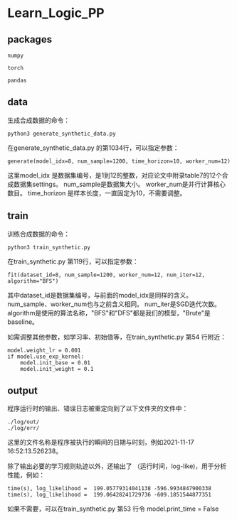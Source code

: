 # Learn_Logic_PP

## packages

```
numpy 

torch

pandas
```

## data 
生成合成数据的命令：
```
python3 generate_synthetic_data.py
```
在generate_synthetic_data.py 的第1034行，可以指定参数：
```
generate(model_idx=8, num_sample=1200, time_horizon=10, worker_num=12)
```
这里model_idx 是数据集编号，是1到12的整数，对应论文中附录table7的12个合成数据集settings。
num_sample是数据集大小。
worker_num是并行计算核心数目。
time_horizon 是样本长度，一直固定为10，不需要调整。
## train

训练合成数据的命令：
```
python3 train_synthetic.py
```
在train_synthetic.py 第119行，可以指定参数：
```
fit(dataset_id=8, num_sample=1200, worker_num=12, num_iter=12, algorithm="BFS")
```
其中dataset_id是数据集编号，与前面的model_idx是同样的含义。
num_sample、worker_num也与之前含义相同。
num_iter是SGD迭代次数。
algorithm是使用的算法名称，"BFS"和"DFS"都是我们的模型，"Brute"是baseline。

如需调整其他参数，如学习率、初始值等，在train_synthetic.py 第54 行附近：

```
model.weight_lr = 0.001
if model.use_exp_kernel:
    model.init_base = 0.01
    model.init_weight = 0.1
```

## output
程序运行时的输出、错误日志被重定向到了以下文件夹的文件中：
```
./log/out/
./log/err/
```
这里的文件名称是程序被执行的瞬间的日期与时刻，例如2021-11-17 16:52:13.526238。

除了输出必要的学习规则轨迹以外，还输出了 （运行时间，log-like)，用于分析性能，例如：
```
time(s), log_likelihood =  199.05779314041138 -596.9934847900338
time(s), log_likelihood =  199.06428241729736 -609.1851544877351
```
如果不需要，可以在train_synthetic.py 第53 行令 model.print_time = False